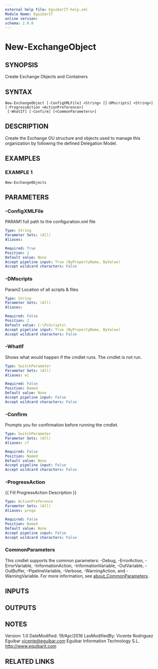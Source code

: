```yaml
---
external help file: EguibarIT-help.xml
Module Name: EguibarIT
online version:
schema: 2.0.0
---
```


# New-ExchangeObject

## SYNOPSIS
Create Exchange Objects and Containers

## SYNTAX

```
New-ExchangeObject [-ConfigXMLFile] <String> [[-DMscripts] <String>] [-ProgressAction <ActionPreference>]
 [-WhatIf] [-Confirm] [<CommonParameters>]
```

## DESCRIPTION
Create the Exchange OU structure and objects used to manage
this organization by following the defined Delegation Model.

## EXAMPLES

### EXAMPLE 1
```
New-ExchangeObjects
```

## PARAMETERS

### -ConfigXMLFile
PARAM1 full path to the configuration.xml file

```yaml
Type: String
Parameter Sets: (All)
Aliases:

Required: True
Position: 1
Default value: None
Accept pipeline input: True (ByPropertyName, ByValue)
Accept wildcard characters: False
```

### -DMscripts
Param2 Location of all scripts & files

```yaml
Type: String
Parameter Sets: (All)
Aliases:

Required: False
Position: 2
Default value: C:\PsScripts\
Accept pipeline input: True (ByPropertyName, ByValue)
Accept wildcard characters: False
```

### -WhatIf
Shows what would happen if the cmdlet runs.
The cmdlet is not run.

```yaml
Type: SwitchParameter
Parameter Sets: (All)
Aliases: wi

Required: False
Position: Named
Default value: None
Accept pipeline input: False
Accept wildcard characters: False
```

### -Confirm
Prompts you for confirmation before running the cmdlet.

```yaml
Type: SwitchParameter
Parameter Sets: (All)
Aliases: cf

Required: False
Position: Named
Default value: None
Accept pipeline input: False
Accept wildcard characters: False
```

### -ProgressAction
{{ Fill ProgressAction Description }}

```yaml
Type: ActionPreference
Parameter Sets: (All)
Aliases: proga

Required: False
Position: Named
Default value: None
Accept pipeline input: False
Accept wildcard characters: False
```

### CommonParameters
This cmdlet supports the common parameters: -Debug, -ErrorAction, -ErrorVariable, -InformationAction, -InformationVariable, -OutVariable, -OutBuffer, -PipelineVariable, -Verbose, -WarningAction, and -WarningVariable. For more information, see [about_CommonParameters](http://go.microsoft.com/fwlink/?LinkID=113216).

## INPUTS

## OUTPUTS

## NOTES
Version:         1.0
DateModified:    19/Apr/2016
LasModifiedBy:   Vicente Rodriguez Eguibar
vicente@eguibar.com
Eguibar Information Technology S.L.
http://www.eguibarit.com

## RELATED LINKS
